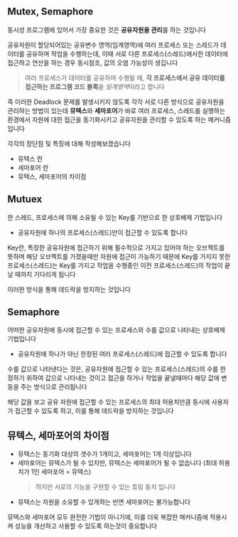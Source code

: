 ## Mutex, Semaphore

동시성 프로그램에 있어서 가장 중요한 것은 **공유자원을 관리**를 하는 것입니다

공유자원이 할당되어있는 공유변수 영역(임계영역)에 여러 프로세스 또는 스레드가 데이터를 공유하며 작업을 수행하는데, 이때 서로 다른 프로세스(스레드)에서한 데이터에 접근하고 연산을 하는 경우 동시참조, 값의 오염 가능성이 생깁니다

> 여러 프로세스가 데이터를 공유하며 수행될 때, **각 프로세스에서 공유 데이터를 접근하는 프로그램 코드 블록**을 *임계영역*이라고 합니다

즉 이러한 Deadlock 문제를 발생시키지 않도록 각각 서로 다른 방식으로 공유자원을 관리하는 방법이 있는데
**뮤텍스**와 **세마포어**가 바로 여러 프로세스, 스레드를 실행하는 환경에서 자원에 대한 접근을 동기화시키고 공유자원을 관리할 수 있도록 하는 메커니즘입니다

각각의 장단점 및 특징에 대해 작성해보겠습니다

- 뮤텍스 란
- 세마포어 란
- 뮤텍스, 세마포어의 차이점

## Mutuex

한 스레드, 프로세스에 의해 소유될 수 있는 Key를 기반으로 한 상호배제 기법입니다

- 공유자원에 하나의 프로세스(스레드)만이 접근할 수 있도록 합니다

Key란, 특정한 공유자원에 접근하기 위해 필수적으로 가지고 있어야 하는 오브젝트를 뜻하며
해당 오브젝트를 가졌을때만 자원에 접근이 가능하기 때문에 Key를 가지지 못한 프로세스(스레드)는 Key를 가지고 작업을 수행중인 이전 프로세스(스레드)의 작업이 끝날 때까지 기다리게 됩니다

이러한 방식을 통해 데드락을 방지하는 것입니다

## Semaphore

어떠한 공유자원에 동시에 접근할 수 있는 프로세스와 수를 값으로 나타내는 상호배제 기법입니다

- 공유자원에 하나가 아닌 한정된 여러 프로세스(스레드)에 접근할 수 있도록 합니다

수를 값으로 나타낸다는 것은, 공유자원에 접근할 수 있는 프로세스(스레드)의 수를 한정하기 위하여 값으로 나타내는 것이고 접근을 하거나 작업을 끝낼때마다 해당 값에 변동을 주는 방식으로 관리됩니다

해당 값을 보고 공유 자원에 접근할 수 있는 프로세스의 최대 허용치만큼 동시에 사용자가 접근할 수 있도록 하고, 이를 통해 데드락을 방지하는 것입니다

## 뮤텍스, 세마포어의 차이점

- 뮤텍스는 동기화 대상의 갯수가 1개이고, 세마포어는 1개 이상입니다
- 세마포어는 뮤텍스가 될 수 있지만, 뮤텍스는 세마포어가 될 수 없습니다
  (최대 허용치가 1인 세마포어 = 뮤텍스)
  > 하지만 서로의 기능을 구현할 수 있는 튜링 동치 입니다
- 뮤텍스는 자원을 소유할 수 있게하는 반면 세마포어는 불가능합니다

뮤텍스와 세마포어 모두 완전한 기법이 아니기에, 이를 더욱 복잡한 매커니즘에 적용시켜 성능을 개선하고 사용할 수 있도록 하는것이 중요합니다

